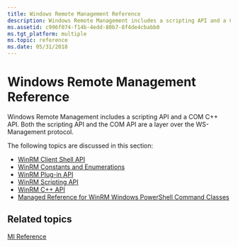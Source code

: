 ```yaml
---
title: Windows Remote Management Reference
description: Windows Remote Management includes a scripting API and a COM C++ API. Both the scripting API and the COM API are a layer over the WS-Management protocol.
ms.assetid: c996f074-f14b-4edd-80b7-8f4de4cbabb0
ms.tgt_platform: multiple
ms.topic: reference
ms.date: 05/31/2018
---
```


# Windows Remote Management Reference

Windows Remote Management includes a scripting API and a COM C++ API. Both the scripting API and the COM API are a layer over the WS-Management protocol.

The following topics are discussed in this section:

-   [WinRM Client Shell API](client-shell-api.md)
-   [WinRM Constants and Enumerations](winrm-constants-and-enumerations.md)
-   [WinRM Plug-in API](winrm-plugin-api.md)
-   [WinRM Scripting API](winrm-scripting-api.md)
-   [WinRM C++ API](winrm-c---api.md)
-   [Managed Reference for WinRM Windows PowerShell Command Classes](winrm-powershell-commandlets.md)

## Related topics

<dl> <dt>

[MI Reference](/previous-versions/windows/desktop/wmi_v2/wmi-reference)
</dt> </dl>

 

 
